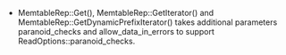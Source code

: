 * MemtableRep::Get(), MemtableRep::GetIterator() and MemtableRep::GetDynamicPrefixIterator() takes additional parameters paranoid_checks and allow_data_in_errors to support ReadOptions::paranoid_checks.